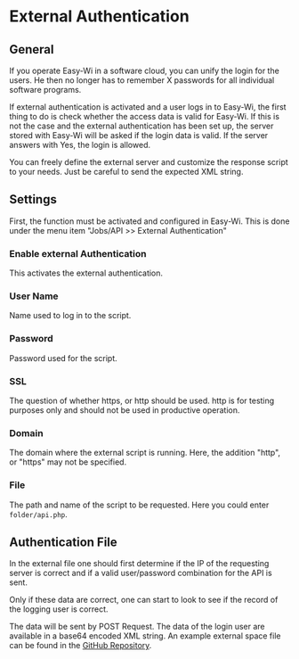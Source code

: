# External Authentication

## General

If you operate Easy-Wi in a software cloud, you can unify the login for the users. He then no longer has to remember X passwords for all individual software programs.

If external authentication is activated and a user logs in to Easy-Wi, the first thing to do is check whether the access data is valid for Easy-Wi. If this is not the case and the external authentication has been set up, the server stored with Easy-Wi will be asked if the login data is valid. If the server answers with Yes, the login is allowed.

You can freely define the external server and customize the response script to your needs. Just be careful to send the expected XML string.

## Settings

First, the function must be activated and configured in Easy-Wi. This is done under the menu item "Jobs/API >> External Authentication"

### Enable external Authentication

This activates the external authentication.

### User Name

Name used to log in to the script.

### Password

Password used for the script.

### SSL

The question of whether https, or http should be used. http is for testing purposes only and should not be used in productive operation.

### Domain

The domain where the external script is running. Here, the addition "http", or "https" may not be specified.

### File

The path and name of the script to be requested. Here you could enter `folder/api.php`.

## Authentication File

In the external file one should first determine if the IP of the requesting server is correct and if a valid user/password combination for the API is sent.

Only if these data are correct, one can start to look to see if the record of the logging user is correct.

The data will be sent by POST Request. The data of the login user are available in a base64 encoded XML string. An example external space file can be found in the [GitHub Repository](https://github.com/easy-wi/developer/blob/master/external/external_auth.php).
